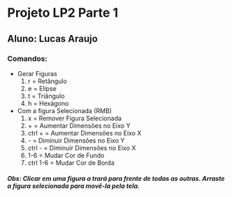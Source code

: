 # Projeto LP2 Parte 1
## Aluno: Lucas Araujo

### Comandos:

- Gerar Figuras
  1. r = Retângulo
  2. e = Elipse
  3. t = Triângulo
  4. h = Hexágono
- Com a figura Selecionada (RMB)
  1. x = Remover Figura Selecionada
  2. \+ = Aumentar Dimensões no Eixo Y
  3. ctrl + = Aumentar Dimensões no Eixo X
  4. \- = Diminuir Dimensões no Eixo Y
  5. ctrl - = Diminuir Dimensões no Eixo X
  6. 1-6 = Mudar Cor de Fundo
  7. ctrl 1-6 = Mudar Cor de Borda

##### Obs: Clicar em uma figura a trará para frente de todas as outras. Arraste a figura selecionada para movê-la pela tela.
   
